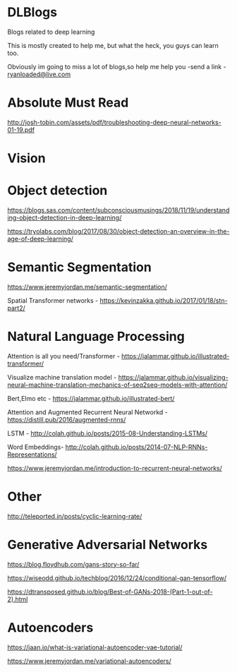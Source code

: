 # DLBlogs
Blogs related to deep learning

This is mostly created to  help me, but what the heck, you guys can learn too.

Obviously im going to miss a lot of blogs,so help me help you -send a link - ryanloaded@live.com

# Absolute Must Read
http://josh-tobin.com/assets/pdf/troubleshooting-deep-neural-networks-01-19.pdf

# Vision
# Object detection

https://blogs.sas.com/content/subconsciousmusings/2018/11/19/understanding-object-detection-in-deep-learning/

https://tryolabs.com/blog/2017/08/30/object-detection-an-overview-in-the-age-of-deep-learning/

# Semantic Segmentation 

https://www.jeremyjordan.me/semantic-segmentation/


Spatial Transformer networks - https://kevinzakka.github.io/2017/01/18/stn-part2/ 

# Natural Language Processing

Attention is all you need/Transformer - https://jalammar.github.io/illustrated-transformer/

Visualize machine translation model - https://jalammar.github.io/visualizing-neural-machine-translation-mechanics-of-seq2seq-models-with-attention/

Bert,Elmo etc - https://jalammar.github.io/illustrated-bert/

Attention and Augmented Recurrent Neural Networkd - https://distill.pub/2016/augmented-rnns/

LSTM - http://colah.github.io/posts/2015-08-Understanding-LSTMs/

Word Embeddings- http://colah.github.io/posts/2014-07-NLP-RNNs-Representations/

https://www.jeremyjordan.me/introduction-to-recurrent-neural-networks/

# Other

http://teleported.in/posts/cyclic-learning-rate/

# Generative Adversarial Networks

https://blog.floydhub.com/gans-story-so-far/

https://wiseodd.github.io/techblog/2016/12/24/conditional-gan-tensorflow/

https://dtransposed.github.io/blog/Best-of-GANs-2018-(Part-1-out-of-2).html

# Autoencoders

https://jaan.io/what-is-variational-autoencoder-vae-tutorial/

https://www.jeremyjordan.me/variational-autoencoders/
